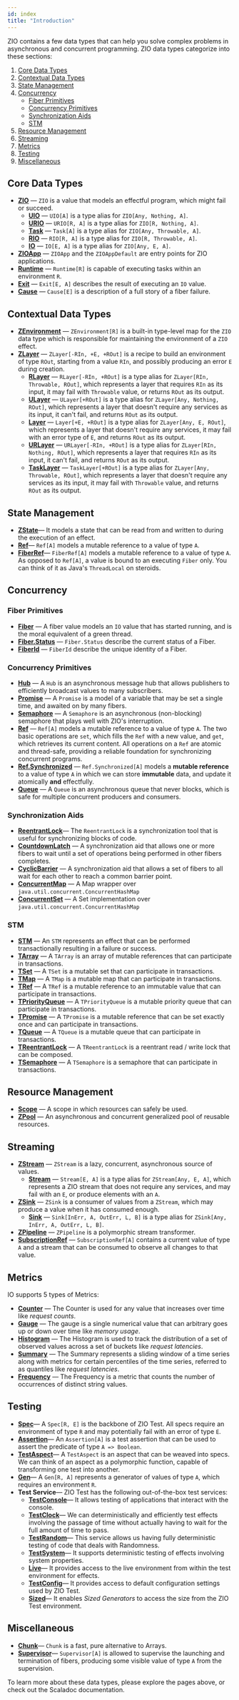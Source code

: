 ```yaml
---
id: index
title: "Introduction"
---
```


ZIO contains a few data types that can help you solve complex problems in asynchronous and concurrent programming. ZIO data types categorize into these sections:

1. [Core Data Types](#core-data-types)
2. [Contextual Data Types](#contextual-data-types)
3. [State Management](#state-management)
4. [Concurrency](#concurrency)
    - [Fiber Primitives](#fiber-primitives)
    - [Concurrency Primitives](#concurrency-primitives)
    - [Synchronization Aids](#synchronization-aids)
    - [STM](#stm)
5. [Resource Management](#resource-management)
6. [Streaming](#streaming)
7. [Metrics](#metrics)
8. [Testing](#testing)
9. [Miscellaneous](#miscellaneous)

## Core Data Types
- **[ZIO](core/zio/zio.md)** — `ZIO` is a value that models an effectful program, which might fail or succeed.
    + **[UIO](core/zio/uio.md)** — `UIO[A]` is a type alias for `ZIO[Any, Nothing, A]`.
    + **[URIO](core/zio/urio.md)** — `URIO[R, A]` is a type alias for `ZIO[R, Nothing, A]`.
    + **[Task](core/zio/task.md)** — `Task[A]` is a type alias for `ZIO[Any, Throwable, A]`.
    + **[RIO](core/zio/rio.md)** — `RIO[R, A]` is a type alias for `ZIO[R, Throwable, A]`.
    + **[IO](core/zio/io.md)** — `IO[E, A]` is a type alias for `ZIO[Any, E, A]`.
- **[ZIOApp](core/zioapp.md)** — `ZIOApp` and the `ZIOAppDefault` are entry points for ZIO applications.
- **[Runtime](core/runtime.md)** — `Runtime[R]` is capable of executing tasks within an environment `R`.
- **[Exit](core/exit.md)** — `Exit[E, A]` describes the result of executing an `IO` value.
- **[Cause](core/cause.md)** — `Cause[E]` is a description of a full story of a fiber failure.

## Contextual Data Types

- **[ZEnvironment](contextual/zenvironment.md)** — `ZEnvironment[R]` is a built-in type-level map for the `ZIO` data type which is responsible for maintaining the environment of a `ZIO` effect.
- **[ZLayer](contextual/zlayer.md)** — `ZLayer[-RIn, +E, +ROut]` is a recipe to build an environment of type `ROut`, starting from a value `RIn`, and possibly producing an error `E` during creation.
    + **[RLayer](contextual/rlayer.md)** — `RLayer[-RIn, +ROut]` is a type alias for `ZLayer[RIn, Throwable, ROut]`, which represents a layer that requires `RIn` as its input, it may fail with `Throwable` value, or returns `ROut` as its output.
    + **[ULayer](contextual/ulayer.md)** — `ULayer[+ROut]` is a type alias for `ZLayer[Any, Nothing, ROut]`, which represents a layer that doesn't require any services as its input, it can't fail, and returns `ROut` as its output.
    + **[Layer](contextual/layer.md)** — `Layer[+E, +ROut]` is a type alias for `ZLayer[Any, E, ROut]`, which represents a layer that doesn't require any services, it may fail with an error type of `E`, and returns `ROut` as its output.
    + **[URLayer](contextual/urlayer.md)** — `URLayer[-RIn, +ROut]` is a type alias for `ZLayer[RIn, Nothing, ROut]`, which represents a layer that requires `RIn` as its input, it can't fail, and returns `ROut` as its output.
    + **[TaskLayer](contextual/task-layer.md)** — `TaskLayer[+ROut]` is a type alias for `ZLayer[Any, Throwable, ROut]`, which represents a layer that doesn't require any services as its input, it may fail with `Throwable` value, and returns `ROut` as its output.

## State Management

- **[ZState](state-management/zstate.md)**— It models a state that can be read from and written to during the execution of an effect.
- **[Ref](state-management/global-shared-state.md)**— `Ref[A]` models a mutable reference to a value of type `A`.
- **[FiberRef](state-management/fiberref.md)**— `FiberRef[A]` models a mutable reference to a value of type `A`. As opposed to `Ref[A]`, a value is bound to an executing `Fiber` only.  You can think of it as Java's `ThreadLocal` on steroids.

## Concurrency

### Fiber Primitives

- **[Fiber](fiber/fiber.md)** — A fiber value models an `IO` value that has started running, and is the moral equivalent of a green thread.
- **[Fiber.Status](fiber/fiberstatus.md)** — `Fiber.Status` describe the current status of a Fiber.
- **[FiberId](fiber/fiberid.md)** — `FiberId` describe the unique identity of a Fiber.

### Concurrency Primitives

- **[Hub](concurrency/hub.md)** — A `Hub` is an asynchronous message hub that allows publishers to efficiently broadcast values to many subscribers.
- **[Promise](concurrency/promise.md)** — A `Promise` is a model of a variable that may be set a single time, and awaited on by many fibers.
- **[Semaphore](concurrency/semaphore.md)** — A `Semaphore` is an asynchronous (non-blocking) semaphore that plays well with ZIO's interruption.
- **[Ref](concurrency/ref.md)** — `Ref[A]` models a mutable reference to a value of type `A`. The two basic operations are `set`, which fills the `Ref` with a new value, and `get`, which retrieves its current content. All operations on a `Ref` are atomic and thread-safe, providing a reliable foundation for synchronizing concurrent programs.
- **[Ref.Synchronized](concurrency/refsynchronized.md)** — `Ref.Synchronized[A]` models a **mutable reference** to a value of type `A` in which we can store **immutable** data, and update it atomically **and** effectfully.
- **[Queue](concurrency/queue.md)** — A `Queue` is an asynchronous queue that never blocks, which is safe for multiple concurrent producers and consumers.

### Synchronization Aids

- **[ReentrantLock](sync/reentrantlock.md)**— The `ReentrantLock` is a synchronization tool that is useful for synchronizing blocks of code.
- **[CountdownLatch](sync/countdownlatch.md)** — A synchronization aid that allows one or more fibers to wait until a set of operations being performed in other fibers completes.
- **[CyclicBarrier](sync/cyclicbarrier.md)** — A synchronization aid that allows a set of fibers to all wait for each other to reach a common barrier point.
- **[ConcurrentMap](sync/concurrentmap.md)** — A Map wrapper over `java.util.concurrent.ConcurrentHashMap`
- **[ConcurrentSet](sync/concurrentset.md)** — A Set implementation over `java.util.concurrent.ConcurrentHashMap`

### STM

- **[STM](stm/stm.md)** — An `STM` represents an effect that can be performed transactionally resulting in a failure or success.
- **[TArray](stm/tarray.md)** — A `TArray` is an array of mutable references that can participate in transactions.
- **[TSet](stm/tset.md)** — A `TSet` is a mutable set that can participate in transactions.
- **[TMap](stm/tmap.md)** — A `TMap` is a mutable map that can participate in transactions.
- **[TRef](stm/tref.md)** — A `TRef` is a mutable reference to an immutable value that can participate in transactions.
- **[TPriorityQueue](stm/tpriorityqueue.md)** — A `TPriorityQueue` is a mutable priority queue that can participate in transactions.
- **[TPromise](stm/tpromise.md)** — A `TPromise` is a mutable reference that can be set exactly once and can participate in transactions.
- **[TQueue](stm/tqueue.md)** — A `TQueue` is a mutable queue that can participate in transactions.
- **[TReentrantLock](stm/treentrantlock.md)** — A `TReentrantLock` is a reentrant read / write lock that can be composed.
- **[TSemaphore](stm/tsemaphore.md)** — A `TSemaphore` is a semaphore that can participate in transactions.

## Resource Management

- **[Scope](resource/scope.md)** — A scope in which resources can safely be used.
- **[ZPool](resource/zpool.md)** — An asynchronous and concurrent generalized pool of reusable resources.

## Streaming

- **[ZStream](stream/zstream/zstream.md)** — `ZStream` is a lazy, concurrent, asynchronous source of values.
    + **[Stream](stream/zstream/stream.md)** — `Stream[E, A]` is a type alias for `ZStream[Any, E, A]`, which represents a ZIO stream that does not require any services, and may fail with an `E`, or produce elements with an `A`.
- **[ZSink](stream/zsink/zsink.md)** — `ZSink` is a consumer of values from a `ZStream`, which may produce a value when it has consumed enough.
    + **[Sink](stream/zsink/sink.md)** — `Sink[InErr, A, OutErr, L, B]` is a type alias for `ZSink[Any, InErr, A, OutErr, L, B]`.
- **[ZPipeline](stream/zpipeline.md)** — `ZPipeline` is a polymorphic stream transformer.
- **[SubscriptionRef](stream/subscriptionref.md)** — `SubscriptionRef[A]` contains a current value of type `A` and a stream that can be consumed to observe all changes to that value.

## Metrics

IO supports 5 types of Metrics:

- **[Counter](metrics/counter.md)** — The Counter is used for any value that increases over time like _request counts_.
- **[Gauge](metrics/gauge.md)** — The gauge is a single numerical value that can arbitrary goes up or down over time like _memory usage_.
- **[Histogram](metrics/histogram.md)** — The Histogram is used to track the distribution of a set of observed values across a set of buckets like _request latencies_.
- **[Summary](metrics/summary.md)** — The Summary represents a sliding window of a time series along with metrics for certain percentiles of the time series, referred to as quantiles like _request latencies_.
- **[Frequency](metrics/setcount.md)** — The Frequency is a metric that counts the number of occurrences of distinct string values.

## Testing

- **[Spec](test/spec.md)**— A `Spec[R, E]` is the backbone of ZIO Test. All specs require an environment of type `R` and may potentially fail with an error of type `E`.
- **[Assertion](test/assertion.md)**— An `Assertion[A]` is a test assertion that can be used to assert the predicate of type `A => Boolean`.
- **[TestAspect](test/aspects/test-aspect.md)**— A `TestAspect` is an aspect that can be weaved into specs. We can think of an aspect as a polymorphic function, capable of transforming one test into another.
- **[Gen](test/gen.md)**— A `Gen[R, A]` represents a generator of values of type `A`, which requires an environment `R`.
- **Test Service**— ZIO Test has the following out-of-the-box test services:
    - **[TestConsole](test/services/console.md)**— It allows testing of applications that interact with the console.
    - **[TestClock](test/services/clock.md)**— We can deterministically and efficiently test effects involving the passage of time without actually having to wait for the full amount of time to pass.
    - **[TestRandom](test/services/random.md)**— This service allows us having fully deterministic testing of code that deals with Randomness.
    - **[TestSystem](test/services/system.md)**— It supports deterministic testing of effects involving system properties.
    - **[Live](test/services/live.md)**— It provides access to the live environment from within the test environment for effects.
    - **[TestConfig](test/services/test-config.md)**— It provides access to default configuration settings used by ZIO Test.
    - **[Sized](test/services/sized.md)**— It enables _Sized Generators_ to access the size from the ZIO Test environment.

## Miscellaneous

- **[Chunk](misc/chunk.md)**— `Chunk` is a fast, pure alternative to Arrays.
- **[Supervisor](misc/supervisor.md)**— `Supervisor[A]` is allowed to supervise the launching and termination of fibers, producing some visible value of type `A` from the supervision.

To learn more about these data types, please explore the pages above, or check out the Scaladoc documentation.
